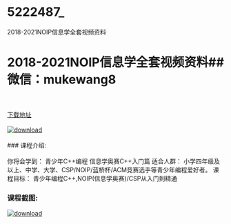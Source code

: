 # 5222487_
2018-2021NOIP信息学全套视频资料
# 2018-2021NOIP信息学全套视频资料## 微信：mukewang8
<br/></br>[下载地址](http://www.36tz.cn/article/5222487 "下载地址")
<br/></br>[![download](http://36tz.cn/muke_img/2022_01_1-38-300x178.png "下载地址")](http://www.36tz.cn/article/5222487 "下载地址")
<br/></br>### 课程介绍:<br/></br>你将会学到：
青少年C++编程
信息学奥赛C++入门篇
适合人群：
小学四年级及以上、中学、大学、CSP/NOIP/蓝桥杯/ACM竞赛选手等青少年编程爱好者。
课程目标：
青少年编程C++,NOIP(信息学奥赛)/CSP从入门到精通

### 课程截图:
[![download](http://36tz.cn/muke_img/2022_01_2-41.png "下载地址")](http://www.36tz.cn/article/5222487 "下载地址")
